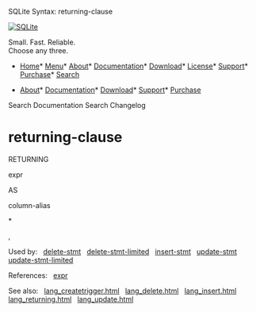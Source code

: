 




SQLite Syntax: returning\-clause




[![SQLite](../images/sqlite370_banner.gif)](../index.html)


Small. Fast. Reliable.  
Choose any three.


* [Home](../index.html)* [Menu](javascript:void(0))* [About](../about.html)* [Documentation](../docs.html)* [Download](../download.html)* [License](../copyright.html)* [Support](../support.html)* [Purchase](../prosupport.html)* [Search](javascript:void(0))




* [About](../about.html)* [Documentation](../docs.html)* [Download](../download.html)* [Support](../support.html)* [Purchase](../prosupport.html)






Search Documentation
Search Changelog







# returning\-clause








RETURNING



expr



AS



column\-alias














\*






,





  


Used by:   [delete\-stmt](./delete-stmt.html)   [delete\-stmt\-limited](./delete-stmt-limited.html)   [insert\-stmt](./insert-stmt.html)   [update\-stmt](./update-stmt.html)   [update\-stmt\-limited](./update-stmt-limited.html)  

References:   [expr](./expr.html)  

See also:   [lang\_createtrigger.html](../lang_createtrigger.html)   [lang\_delete.html](../lang_delete.html)   [lang\_insert.html](../lang_insert.html)   [lang\_returning.html](../lang_returning.html)   [lang\_update.html](../lang_update.html)

